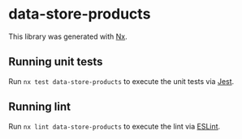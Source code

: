 # data-store-products

This library was generated with [Nx](https://nx.dev).

## Running unit tests

Run `nx test data-store-products` to execute the unit tests via [Jest](https://jestjs.io).

## Running lint

Run `nx lint data-store-products` to execute the lint via [ESLint](https://eslint.org/).
